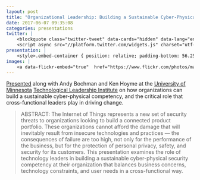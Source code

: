 ```yaml
---
layout: post
title: "Organizational Leadership: Building a Sustainable Cyber-Physical Security Competency"
date: 2017-06-07 09:35:08
categories: presentations
twitter: |
    <blockquote class="twitter-tweet" data-cards="hidden" data-lang="en"><p lang="en" dir="ltr"><a href="https://twitter.com/UMNTLI">@UMNTLI</a> <a href="https://twitter.com/markbenson">@MarkBenson</a> UoM Alum &amp; <a href="https://twitter.com/exosite">@exosite</a> CTO begs the question; Where are you at on this IoT Org competence roadmap? <a href="https://t.co/xFbq599sF2">pic.twitter.com/xFbq599sF2</a></p>&mdash; Dean Boorman (@Dean_Boorman) <a href="https://twitter.com/Dean_Boorman/status/872603870446444546">June 7, 2017</a></blockquote>
    <script async src="//platform.twitter.com/widgets.js" charset="utf-8"></script>
presentation: |
    <style>.embed-container { position: relative; padding-bottom: 56.25%; height: 0; overflow: hidden; max-width: 100%; } .embed-container iframe, .embed-container object, .embed-container embed { position: absolute; top: 0; left: 0; width: 100%; height: 100%; }</style><div class='embed-container'><iframe src='//www.slideshare.net/slideshow/embed_code/key/tjiGBky1JiGX1o' width='595' height='485' frameborder='0' marginwidth='0' marginheight='0' scrolling='no' style='border:1px solid #CCC; border-width:1px; margin-bottom:5px; max-width: 100%;' allowfullscreen> </iframe> <div style='margin-bottom:5px'> <strong> <a href='//www.slideshare.net/MarkBenson5/the-organizational-psychology-of-the-internet-of-things-how-to-use-technology-to-drive-behavioral-change' title='The Organizational Psychology of the Internet of Things: How to Use Technology to Drive Behavioral Change' target='_blank'>The Organizational Psychology of the Internet of Things: How to Use Technology to Drive Behavioral Change</a> </strong> from <strong><a target='_blank' href='https://www.slideshare.net/MarkBenson5'>Mark Benson</a></strong> </div></div>
images: |
    <a data-flickr-embed="true"  href="https://www.flickr.com/photos/markbenson/35037444542/in/dateposted-public/" title="Mark Benson presenting at the University of Minnesota as part of the Technological Leadership Institute"><img src="https://c1.staticflickr.com/5/4201/35037444542_f8371a1673_b.jpg" width="1024" height="345" alt="Mark Benson presenting at the University of Minnesota as part of the Technological Leadership Institute"></a><script async src="//embedr.flickr.com/assets/client-code.js" charset="utf-8"></script>
---
```


[Presented][ln1] along with Andy Bochman and Ken Hoyme at the [University of Minnesota][ln2] [Technological Leadership Institute][ln3] on how organizations can build a sustainable cyber-physical competency, and the critical role that cross-functional leaders play in driving change.

> ABSTRACT: The Internet of Things represents a new set of security threats to organizations looking to build a connected product portfolio. These organizations cannot afford the damage that will inevitably result from insecure technologies and practices — the consequences of failure are too high, not only for the performance of the business, but for the protection of personal privacy, safety, and security for its customers. This presentation examines the role of technology leaders in building a sustainable cyber-physical security competency at their organization that balances business concerns, technology constraints, and user needs in a cross-functional way.

[ln1]: https://tli.umn.edu/securing-IoT-cyber-physical-systems "Securing the Internet of Things: Cyber-Physical Systems | Technological Leadership Institute"
[ln2]: https://twin-cities.umn.edu/
[ln3]: https://tli.umn.edu/

